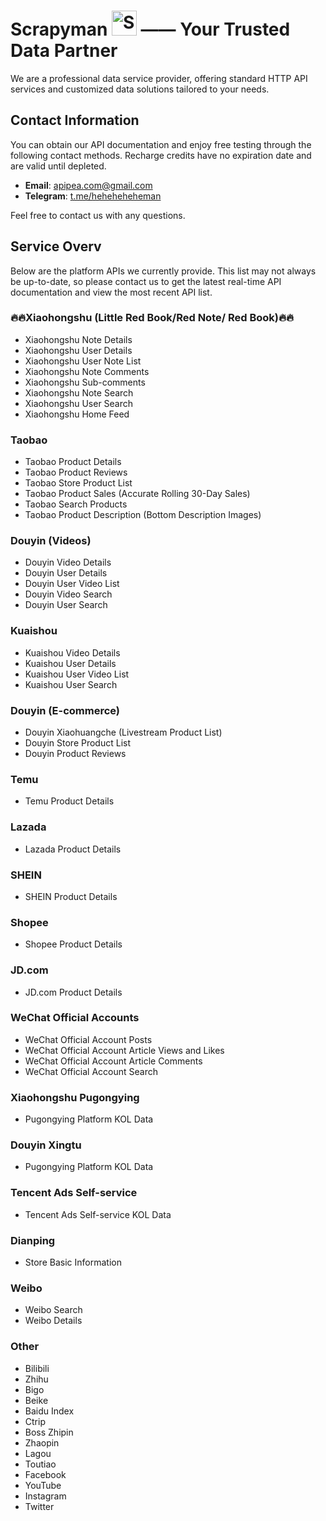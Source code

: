 # Scrapyman <img src="./scrapyman_no_backgroud_100_100.png" alt="Scrapyman Logo" width="40" height="40"/> —— Your Trusted Data Partner

We are a professional data service provider, offering standard HTTP API services and customized data solutions tailored to your needs.

## Contact Information

You can obtain our API documentation and enjoy free testing through the following contact methods. Recharge credits have no expiration date and are valid until depleted.

- **Email**: apipea.com@gmail.com  
- **Telegram**: [t.me/heheheheheman](https://t.me/heheheheheman)

Feel free to contact us with any questions.

## Service Overv
Below are the platform APIs we currently provide. This list may not always be up-to-date, so please contact us to get the latest real-time API documentation and view the most recent API list.

### 🔥🔥Xiaohongshu (Little Red Book/Red Note/ Red Book)🔥🔥

- Xiaohongshu Note Details
- Xiaohongshu User Details
- Xiaohongshu User Note List
- Xiaohongshu Note Comments
- Xiaohongshu Sub-comments
- Xiaohongshu Note Search
- Xiaohongshu User Search
- Xiaohongshu Home Feed

### Taobao

- Taobao Product Details
- Taobao Product Reviews
- Taobao Store Product List
- Taobao Product Sales (Accurate Rolling 30-Day Sales)
- Taobao Search Products
- Taobao Product Description (Bottom Description Images)

### Douyin (Videos)

- Douyin Video Details
- Douyin User Details
- Douyin User Video List
- Douyin Video Search
- Douyin User Search

### Kuaishou

- Kuaishou Video Details
- Kuaishou User Details
- Kuaishou User Video List
- Kuaishou User Search

### Douyin (E-commerce)

- Douyin Xiaohuangche (Livestream Product List)
- Douyin Store Product List
- Douyin Product Reviews

### Temu

- Temu Product Details

### Lazada

- Lazada Product Details

### SHEIN

- SHEIN Product Details

### Shopee

- Shopee Product Details

### JD.com

- JD.com Product Details

### WeChat Official Accounts

- WeChat Official Account Posts
- WeChat Official Account Article Views and Likes
- WeChat Official Account Article Comments
- WeChat Official Account Search

### Xiaohongshu Pugongying

- Pugongying Platform KOL Data

### Douyin Xingtu

- Pugongying Platform KOL Data

### Tencent Ads Self-service

- Tencent Ads Self-service KOL Data

### Dianping

- Store Basic Information

### Weibo

- Weibo Search
- Weibo Details

### Other

- Bilibili
- Zhihu
- Bigo
- Beike
- Baidu Index
- Ctrip
- Boss Zhipin
- Zhaopin
- Lagou
- Toutiao
- Facebook
- YouTube
- Instagram
- Twitter
